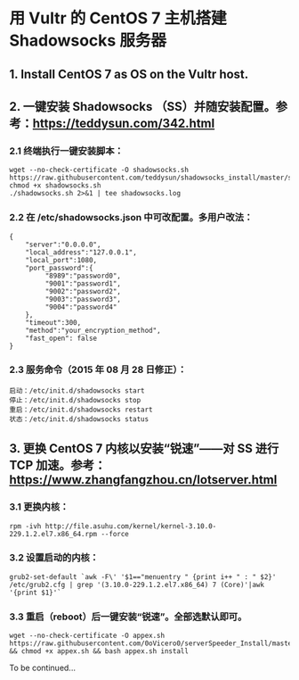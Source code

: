 # 用 Vultr 的 CentOS 7 主机搭建 Shadowsocks 服务器

## 1. Install CentOS 7 as OS on the Vultr host.

## 2. 一键安装 Shadowsocks （SS）并随安装配置。参考：https://teddysun.com/342.html

### 2.1 终端执行一键安装脚本：
```
wget --no-check-certificate -O shadowsocks.sh https://raw.githubusercontent.com/teddysun/shadowsocks_install/master/shadowsocks.sh
chmod +x shadowsocks.sh
./shadowsocks.sh 2>&1 | tee shadowsocks.log
```
### 2.2 在 /etc/shadowsocks.json 中可改配置。多用户改法：
```
{
    "server":"0.0.0.0",
    "local_address":"127.0.0.1",
    "local_port":1080,
    "port_password":{
         "8989":"password0",
         "9001":"password1",
         "9002":"password2",
         "9003":"password3",
         "9004":"password4"
    },
    "timeout":300,
    "method":"your_encryption_method",
    "fast_open": false
}
```
### 2.3 服务命令（2015 年 08 月 28 日修正）：
```
启动：/etc/init.d/shadowsocks start
停止：/etc/init.d/shadowsocks stop
重启：/etc/init.d/shadowsocks restart
状态：/etc/init.d/shadowsocks status
```
## 3. 更换 CentOS 7 内核以安装“锐速”——对 SS 进行 TCP 加速。参考：https://www.zhangfangzhou.cn/lotserver.html

### 3.1 更换内核：
```
rpm -ivh http://file.asuhu.com/kernel/kernel-3.10.0-229.1.2.el7.x86_64.rpm --force
```
### 3.2 设置启动的内核：
```
grub2-set-default `awk -F\' '$1=="menuentry " {print i++ " : " $2}' /etc/grub2.cfg | grep '(3.10.0-229.1.2.el7.x86_64) 7 (Core)'|awk '{print $1}'`
```
### 3.3 重启（reboot）后一键安装“锐速”。全部选默认即可。
```
wget --no-check-certificate -O appex.sh https://raw.githubusercontent.com/0oVicero0/serverSpeeder_Install/master/appex.sh && chmod +x appex.sh && bash appex.sh install
```

To be continued...